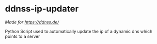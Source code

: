 # ddnss-ip-updater

*Made for https://ddnss.de/*

Python Script used to automatically update the ip of a dynamic dns which points to a server
